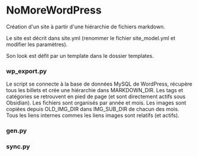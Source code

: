 # NoMoreWordPress

Création d'un site à partir d'une hiérarchie de fichiers markdown.

Le site est décrit dans site.yml (renommer le fichier site_model.yml et modifier les paramètres).

Son look est défit par un template dans le dossier templates.

### wp_export.py


Le script se connecte à la base de données MySQL de WordPress, récupère tous les billets et crée une hiérarchie dans MARKDOWN_DIR.
Les tags et catégories se retrouvent en pied de page (et sont directement actifs sous Obsidian).
Les fichiers sont organisés par année et mois.
Les images sont copiées depuis OLD_IMG_DIR dans IMG_SUB_DIR de chacun des mois.
Tous les liens internes commes les liens images sont relatifs (et actifs).

### gen.py

### sync.py

